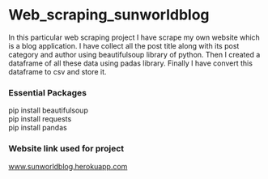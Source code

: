 # Web_scraping_sunworldblog

In this particular web scraping project I have scrape my own website which is a blog application.
I have collect all the post title along with its post category and author using beautifulsoup library of python.
Then I created a dataframe of all these data using padas library.
Finally I have convert this dataframe to csv and store it.

### Essential Packages 
pip install beautifulsoup<br/> 
pip install requests <br/> 
pip install pandas <br/>  

### Website link used for project
<a href="https://sunworldblog.herokuapp.com/" target="_blank">www.sunworldblog.herokuapp.com</a>
